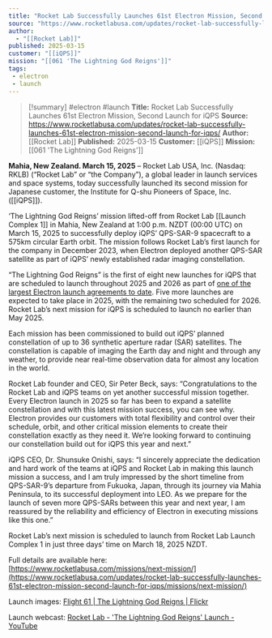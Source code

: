 ```yaml
---
title: "Rocket Lab Successfully Launches 61st Electron Mission, Second Launch for iQPS  | Rocket Lab"
source: "https://www.rocketlabusa.com/updates/rocket-lab-successfully-launches-61st-electron-mission-second-launch-for-iqps/"
author:
  - "[[Rocket Lab]]"
published: 2025-03-15
customer: "[[iQPS]]"
mission: "[[061 'The Lightning God Reigns']]"
tags:
 - electron
 - launch
---
```


>[!summary]
#electron #launch
**Title:** Rocket Lab Successfully Launches 61st Electron Mission, Second Launch for iQPS
**Source:** https://www.rocketlabusa.com/updates/rocket-lab-successfully-launches-61st-electron-mission-second-launch-for-iqps/
**Author:** [[Rocket Lab]]
**Published:** 2025-03-15
**Customer:** [[iQPS]]
**Mission:** [[061 'The Lightning God Reigns']]

**Mahia, New Zealand. March 15, 2025** – Rocket Lab USA, Inc. (Nasdaq: RKLB) (“Rocket Lab” or “the Company”), a global leader in launch services and space systems, today successfully launched its second mission for Japanese customer, the Institute for Q-shu Pioneers of Space, Inc. ([[iQPS]]).

‘The Lightning God Reigns’ mission lifted-off from Rocket Lab [[Launch Complex 1]] in Mahia, New Zealand at 1:00 p.m. NZDT (00:00 UTC) on March 15, 2025 to successfully deploy iQPS’ QPS-SAR-9 spacecraft to a 575km circular Earth orbit. The mission follows Rocket Lab’s first launch for the company in December 2023, when Electron deployed another QPS-SAR satellite as part of iQPS’ newly established radar imaging constellation.

“The Lightning God Reigns” is the first of eight new launches for iQPS that are scheduled to launch throughout 2025 and 2026 as part of [one of the largest Electron launch agreements to date](https://www.rocketlabusa.com/updates/rocket-lab-successfully-launches-61st-electron-mission-second-launch-for-iqps/updates/rocket-lab-signs-second-multi-launch-deal-secures-eight-electron-missions-with-iqps/). Five more launches are expected to take place in 2025, with the remaining two scheduled for 2026. Rocket Lab’s next mission for iQPS is scheduled to launch no earlier than May 2025.

Each mission has been commissioned to build out iQPS’ planned constellation of up to 36 synthetic aperture radar (SAR) satellites. The constellation is capable of imaging the Earth day and night and through any weather, to provide near real-time observation data for almost any location in the world.

Rocket Lab founder and CEO, Sir Peter Beck, says: “Congratulations to the Rocket Lab and iQPS teams on yet another successful mission together. Every Electron launch in 2025 so far has been to expand a satellite constellation and with this latest mission success, you can see why. Electron provides our customers with total flexibility and control over their schedule, orbit, and other critical mission elements to create their constellation exactly as they need it. We’re looking forward to continuing our constellation build out for iQPS this year and next.”

iQPS CEO, Dr. Shunsuke Onishi, says: “I sincerely appreciate the dedication and hard work of the teams at iQPS and Rocket Lab in making this launch mission a success, and I am truly impressed by the short timeline from QPS-SAR-9’s departure from Fukuoka, Japan, through its journey via Mahia Peninsula, to its successful deployment into LEO. As we prepare for the launch of seven more QPS-SARs between this year and next year, I am reassured by the reliability and efficiency of Electron in executing missions like this one.”

Rocket Lab’s next mission is scheduled to launch from Rocket Lab Launch Complex 1 in just three days’ time on March 18, 2025 NZDT.

Full details are available here: [https://www.rocketlabusa.com/missions/next-mission/](https://www.rocketlabusa.com/updates/rocket-lab-successfully-launches-61st-electron-mission-second-launch-for-iqps/missions/next-mission/)

Launch images: [Flight 61 | The Lightning God Reigns | Flickr](https://www.flickr.com/photos/rocketlab/albums/72177720324421002)

Launch webcast: [Rocket Lab - 'The Lightning God Reigns' Launch - YouTube](https://www.youtube.com/watch?v=k-cuTDrVCmQ)

